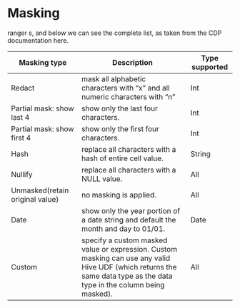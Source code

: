 # Masking

ranger s, and below we can see the complete list, as taken from the CDP documentation here.

| Masking type      | Description | Type supported |
| ----------------- | ----------- |-------|
|Redact | mask all alphabetic characters with “x” and all numeric characters with “n”| Int|
| Partial mask: show last 4   | show only the last four characters.  | Int       |
| Partial mask: show first 4  |show only the first four characters. | Int        |
| Hash |  replace all characters with a hash of entire cell value.  | String|
| Nullify|replace all characters with a NULL value.|All|
|Unmasked(retain original value)| no masking is applied.|All|
|Date|show only the year portion of a date string and default the month and day to 01/01.|Date|
|Custom|specify a custom masked value or expression. Custom masking can use any valid Hive UDF (which returns the same data type as the data type in the column being masked).|All|

